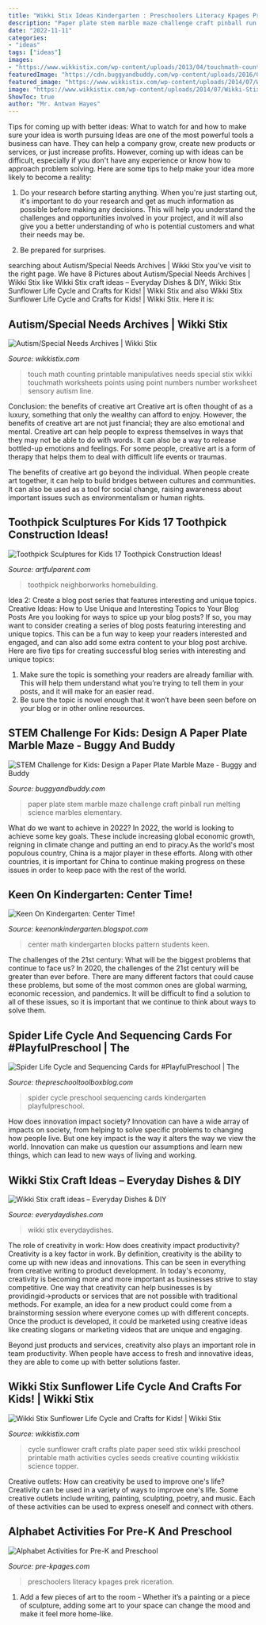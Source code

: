 ```yaml
---
title: "Wikki Stix Ideas Kindergarten : Preschoolers Literacy Kpages Prek Riceration"
description: "Paper plate stem marble maze challenge craft pinball run melting science marbles elementary"
date: "2022-11-11"
categories:
- "ideas"
tags: ["ideas"]
images:
- "https://www.wikkistix.com/wp-content/uploads/2013/04/touchmath-counting.jpg"
featuredImage: "https://cdn.buggyandbuddy.com/wp-content/uploads/2016/05/PP-MARBLE-RUN-1.png"
featured_image: "https://www.wikkistix.com/wp-content/uploads/2014/07/Wikki-Stix-Sunflower-Life-Cycle-Paper-Plate-Craft.jpg"
image: "https://www.wikkistix.com/wp-content/uploads/2014/07/Wikki-Stix-Sunflower-Life-Cycle-Paper-Plate-Craft.jpg"
ShowToc: true
author: "Mr. Antwan Hayes"
---
```



Tips for coming up with better ideas: What to watch for and how to make sure your idea is worth pursuing
Ideas are one of the most powerful tools a business can have. They can help a company grow, create new products or services, or just increase profits. However, coming up with ideas can be difficult, especially if you don't have any experience or know how to approach problem solving. Here are some tips to help make your idea more likely to become a reality:
1. Do your research before starting anything. When you're just starting out, it's important to do your research and get as much information as possible before making any decisions. This will help you understand the challenges and opportunities involved in your project, and it will also give you a better understanding of who is potential customers and what their needs may be.

2. Be prepared for surprises.

	

		
searching about Autism/Special Needs Archives | Wikki Stix you've visit to the right page. We have 8 Pictures about Autism/Special Needs Archives | Wikki Stix like Wikki Stix craft ideas – Everyday Dishes &amp; DIY, Wikki Stix Sunflower Life Cycle and Crafts for Kids! | Wikki Stix and also Wikki Stix Sunflower Life Cycle and Crafts for Kids! | Wikki Stix. Here it is:
		
    
## Autism/Special Needs Archives | Wikki Stix

<img loading=lazy src="https://www.wikkistix.com/wp-content/uploads/2013/04/touchmath-counting.jpg" onerror="this.onerror=null;this.src='https://tse4.mm.bing.net/th?id=OIP.lUnOwTeaYKEiFZxtHAuqbgHaIw&amp;pid=15.1';" alt="Autism/Special Needs Archives | Wikki Stix">

_Source: wikkistix.com_

>touch math counting printable manipulatives needs special stix wikki touchmath worksheets points using point numbers number worksheet sensory autism line. 

	

Conclusion: the benefits of creative art
Creative art is often thought of as a luxury, something that only the wealthy can afford to enjoy. However, the benefits of creative art are not just financial; they are also emotional and mental.
Creative art can help people to express themselves in ways that they may not be able to do with words. It can also be a way to release bottled-up emotions and feelings. For some people, creative art is a form of therapy that helps them to deal with difficult life events or traumas.

The benefits of creative art go beyond the individual. When people create art together, it can help to build bridges between cultures and communities. It can also be used as a tool for social change, raising awareness about important issues such as environmentalism or human rights.

    
## Toothpick Sculptures For Kids 17 Toothpick Construction Ideas!

<img loading=lazy src="https://artfulparent.com/wp-content/uploads/2014/03/Toothpick-Construction-for-Kids-1200.png" onerror="this.onerror=null;this.src='https://tse3.mm.bing.net/th?id=OIP.dKKPKNMwuUpdBGzaOktKgQHaD4&amp;pid=15.1';" alt="Toothpick Sculptures for Kids 17 Toothpick Construction Ideas!">

_Source: artfulparent.com_

>toothpick neighborworks homebuilding. 

	

Idea 2: Create a blog post series that features interesting and unique topics.
Creative Ideas: How to Use Unique and Interesting Topics to Your Blog Posts 
Are you looking for ways to spice up your blog posts? If so, you may want to consider creating a series of blog posts featuring interesting and unique topics. This can be a fun way to keep your readers interested and engaged, and can also add some extra content to your blog post archive. Here are five tips for creating successful blog series with interesting and unique topics:

1. Make sure the topic is something your readers are already familiar with. This will help them understand what you’re trying to tell them in your posts, and it will make for an easier read.
2. Be sure the topic is novel enough that it won’t have been seen before on your blog or in other online resources.

    
## STEM Challenge For Kids: Design A Paper Plate Marble Maze - Buggy And Buddy

<img loading=lazy src="https://cdn.buggyandbuddy.com/wp-content/uploads/2016/05/PP-MARBLE-RUN-1.png" onerror="this.onerror=null;this.src='https://tse1.mm.bing.net/th?id=OIP.xEg62PJwIw8GezhsbP1tdgAAAA&amp;pid=15.1';" alt="STEM Challenge for Kids: Design a Paper Plate Marble Maze - Buggy and Buddy">

_Source: buggyandbuddy.com_

>paper plate stem marble maze challenge craft pinball run melting science marbles elementary. 

	

What do we want to achieve in 2022?
In 2022, the world is looking to achieve some key goals. These include increasing global economic growth, reigning in climate change and putting an end to piracy.As the world's most populous country, China is a major player in these efforts. Along with other countries, it is important for China to continue making progress on these issues in order to keep pace with the rest of the world.

    
## Keen On Kindergarten: Center Time!

<img loading=lazy src="http://2.bp.blogspot.com/-s79LsLuVEVk/UEf4Gb6IFiI/AAAAAAAAA10/3VkLyD1phUY/s1600/math+center-pattern+blocks.JPG" onerror="this.onerror=null;this.src='https://tse4.mm.bing.net/th?id=OIP.qPl-sQ_-nsZggDFztQCdMwHaFj&amp;pid=15.1';" alt="Keen On Kindergarten: Center Time!">

_Source: keenonkindergarten.blogspot.com_

>center math kindergarten blocks pattern students keen. 

	

The challenges of the 21st century: What will be the biggest problems that continue to face us?
In 2020, the challenges of the 21st century will be greater than ever before. There are many different factors that could cause these problems, but some of the most common ones are global warming, economic recession, and pandemics. It will be difficult to find a solution to all of these issues, so it is important that we continue to think about ways to solve them.

    
## Spider Life Cycle And Sequencing Cards For #PlayfulPreschool | The

<img loading=lazy src="http://thepreschooltoolboxblog.com/wp-content/uploads/2014/10/Spider-Life-Cycle-Sequencing-Cards-for-Preschool.jpg" onerror="this.onerror=null;this.src='https://tse1.mm.bing.net/th?id=OIP.9I53i88rfrGiZhUocE_B1wHaEK&amp;pid=15.1';" alt="Spider Life Cycle and Sequencing Cards for #PlayfulPreschool | The">

_Source: thepreschooltoolboxblog.com_

>spider cycle preschool sequencing cards kindergarten playfulpreschool. 

	

How does innovation impact society?
Innovation can have a wide array of impacts on society, from helping to solve specific problems to changing how people live. But one key impact is the way it alters the way we view the world. Innovation can make us question our assumptions and learn new things, which can lead to new ways of living and working.

    
## Wikki Stix Craft Ideas – Everyday Dishes &amp; DIY

<img loading=lazy src="https://everydaydishes.com/wp-content/uploads/2014/04/printable-wikki-stix-craft-for-kids-cherylstyle-H.jpg" onerror="this.onerror=null;this.src='https://tse4.mm.bing.net/th?id=OIP.wmrtmdqm2E0HtNArPYiGYQHaE7&amp;pid=15.1';" alt="Wikki Stix craft ideas – Everyday Dishes &amp; DIY">

_Source: everydaydishes.com_

>wikki stix everydaydishes. 

	

The role of creativity in work: How does creativity impact productivity?
Creativity is a key factor in work. By definition, creativity is the ability to come up with new ideas and innovations. This can be seen in everything from creative writing to product development. In today's economy, creativity is becoming more and more important as businesses strive to stay competitive.
One way that creativity can help businesses is by providingid→products or services that are not possible with traditional methods. For example, an idea for a new product could come from a brainstorming session where everyone comes up with different concepts. Once the product is developed, it could be marketed using creative ideas like creating slogans or marketing videos that are unique and engaging.

Beyond just products and services, creativity also plays an important role in team productivity. When people have access to fresh and innovative ideas, they are able to come up with better solutions faster.

    
## Wikki Stix Sunflower Life Cycle And Crafts For Kids! | Wikki Stix

<img loading=lazy src="https://www.wikkistix.com/wp-content/uploads/2014/07/Wikki-Stix-Sunflower-Life-Cycle-Paper-Plate-Craft.jpg" onerror="this.onerror=null;this.src='https://tse4.mm.bing.net/th?id=OIP.qgyCxwpSmMDWFrumcTdMKQHaFY&amp;pid=15.1';" alt="Wikki Stix Sunflower Life Cycle and Crafts for Kids! | Wikki Stix">

_Source: wikkistix.com_

>cycle sunflower craft crafts plate paper seed stix wikki preschool printable math activities cycles seeds creative counting wikkistix science topper. 

	

Creative outlets: How can creativity be used to improve one's life?
Creativity can be used in a variety of ways to improve one's life. Some creative outlets include writing, painting, sculpting, poetry, and music. Each of these activities can be used to express oneself and connect with others.

    
## Alphabet Activities For Pre-K And Preschool

<img loading=lazy src="https://www.pre-kpages.com/wp-content/uploads/2012/06/how-to-teach-the-alphabet.jpg" onerror="this.onerror=null;this.src='https://tse3.mm.bing.net/th?id=OIP.iT6Nv6FA9YeRLkrjS9CFpQHaLH&amp;pid=15.1';" alt="Alphabet Activities for Pre-K and Preschool">

_Source: pre-kpages.com_

>preschoolers literacy kpages prek riceration. 

	

1. Add a few pieces of art to the room - Whether it’s a painting or a piece of sculpture, adding some art to your space can change the mood and make it feel more home-like.

